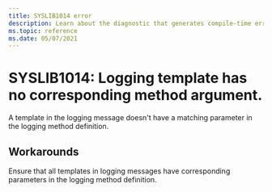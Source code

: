 ```yaml
---
title: SYSLIB1014 error
description: Learn about the diagnostic that generates compile-time error SYSLIB1014.
ms.topic: reference
ms.date: 05/07/2021
---
```

# SYSLIB1014: Logging template has no corresponding method argument.

A template in the logging message doesn't have a matching parameter in the logging method definition.

## Workarounds

Ensure that all templates in logging messages have corresponding parameters in the logging method definition.